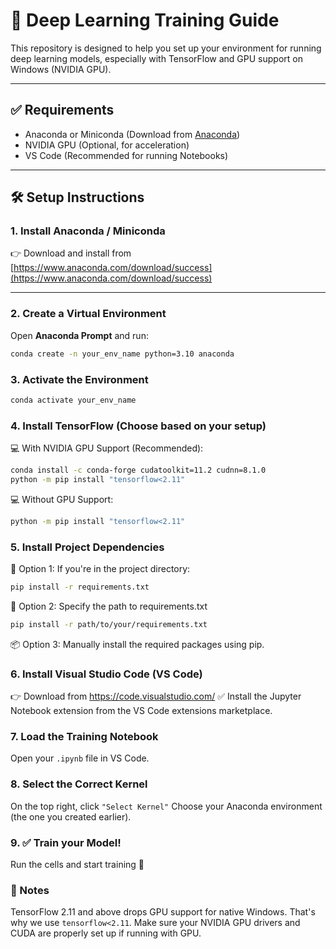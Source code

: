 # 🧠 Deep Learning Training Guide

This repository is designed to help you set up your environment for running deep learning models, especially with TensorFlow and GPU support on Windows (NVIDIA GPU).

---

## ✅ Requirements
- Anaconda or Miniconda (Download from [Anaconda](https://www.anaconda.com/download/success))
- NVIDIA GPU (Optional, for acceleration)
- VS Code (Recommended for running Notebooks)

---

## 🛠️ Setup Instructions

### 1. Install Anaconda / Miniconda
👉 Download and install from [https://www.anaconda.com/download/success](https://www.anaconda.com/download/success)

---

### 2. Create a Virtual Environment
Open **Anaconda Prompt** and run:
```bash
conda create -n your_env_name python=3.10 anaconda
```

### 3. Activate the Environment
``` bash
conda activate your_env_name
```

### 4. Install TensorFlow (Choose based on your setup)
💻 With NVIDIA GPU Support (Recommended):
``` bash
conda install -c conda-forge cudatoolkit=11.2 cudnn=8.1.0
python -m pip install "tensorflow<2.11"
```

💻 Without GPU Support:
``` bash
python -m pip install "tensorflow<2.11"
```

### 5. Install Project Dependencies
📜 Option 1: If you're in the project directory:
``` bash
pip install -r requirements.txt
```

📂 Option 2: Specify the path to requirements.txt
``` bash
pip install -r path/to/your/requirements.txt
```

📦 Option 3: Manually install the required packages using pip.

### 6. Install Visual Studio Code (VS Code)
👉 Download from https://code.visualstudio.com/
✅ Install the Jupyter Notebook extension from the VS Code extensions marketplace.

### 7. Load the Training Notebook
Open your `.ipynb` file in VS Code.

### 8. Select the Correct Kernel
On the top right, click `"Select Kernel"`
Choose your Anaconda environment (the one you created earlier).

### 9. ✅ Train your Model!
Run the cells and start training 🚀


### 📌 Notes
TensorFlow 2.11 and above drops GPU support for native Windows. That's why we use `tensorflow<2.11`.
Make sure your NVIDIA GPU drivers and CUDA are properly set up if running with GPU.
